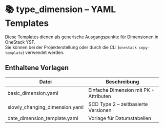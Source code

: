 # 📚 type_dimension – YAML Templates

Diese Templates dienen als generische Ausgangspunkte für Dimensionen in OneStack YSF.  
Sie können bei der Projekterstellung oder durch die CLI (`onestack copy-template`) verwendet werden.

## Enthaltene Vorlagen

| Datei                         | Beschreibung                           |
|------------------------------|----------------------------------------|
| basic_dimension.yaml         | Einfache Dimension mit PK + Attributen |
| slowly_changing_dimension.yaml | SCD Type 2 – zeitbasierte Versionen   |
| date_dimension_template.yaml | Vorlage für Datumstabellen             |
